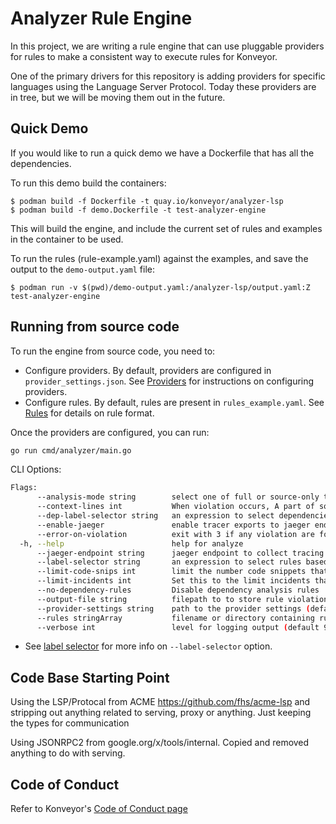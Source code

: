 # Analyzer Rule Engine

In this project, we are writing a rule engine that can use pluggable providers for rules to make a consistent way to execute rules for Konveyor.

One of the primary drivers for this repository is adding providers for specific languages using the Language Server Protocol. Today these providers are in tree, but we will be moving them out in the future.

## Quick Demo

If you would like to run a quick demo we have a Dockerfile that has all the dependencies.

To run this demo build the containers:

```
$ podman build -f Dockerfile -t quay.io/konveyor/analyzer-lsp
$ podman build -f demo.Dockerfile -t test-analyzer-engine
```

This will build the engine, and include the current set of rules and examples in the container to be used.

To run the rules (rule-example.yaml) against the examples, and save the output to the `demo-output.yaml` file:

```
$ podman run -v $(pwd)/demo-output.yaml:/analyzer-lsp/output.yaml:Z test-analyzer-engine
```

## Running from source code

To run the engine from source code, you need to:

* Configure providers. By default, providers are configured in `provider_settings.json`. See [Providers](./docs/providers.md) for instructions on configuring providers.
* Configure rules. By default, rules are present in `rules_example.yaml`. See [Rules](./docs/rules.md) for details on rule format.

Once the providers are configured, you can run:

```sh
go run cmd/analyzer/main.go
```

CLI Options:

```sh
Flags:
      --analysis-mode string        select one of full or source-only to tell the providers what to analyize. This can be given on a per provider setting, but this flag will override
      --context-lines int           When violation occurs, A part of source code is added to the output, So this flag configures the number of source code lines to be printed to the output. (default 10)
      --dep-label-selector string   an expression to select dependencies based on labels. This will filter out the violations from these dependencies as well these dependencies when matching dependency conditions
      --enable-jaeger               enable tracer exports to jaeger endpoint (default true)
      --error-on-violation          exit with 3 if any violation are found will also print violations to console
  -h, --help                        help for analyze
      --jaeger-endpoint string      jaeger endpoint to collect tracing data (default "http://localhost:14268/api/traces")
      --label-selector string       an expression to select rules based on labels
      --limit-code-snips int        limit the number code snippets that are retrieved for a file while evaluating a rule, 0 means no limit (default 20)
      --limit-incidents int         Set this to the limit incidents that a given rule can give, zero means no limit (default 1500)
      --no-dependency-rules         Disable dependency analysis rules
      --output-file string          filepath to to store rule violations (default "output.yaml")
      --provider-settings string    path to the provider settings (default "provider_settings.json")
      --rules stringArray           filename or directory containing rule files (default [rule-example.yaml])
      --verbose int                 level for logging output (default 9)
```

* See [label selector](./docs/labels.md#label-selector) for more info on `--label-selector` option.

## Code Base Starting Point

 Using the LSP/Protocal from ACME https://github.com/fhs/acme-lsp and stripping out anything related to serving, proxy or anything. Just keeping the types for communication

 Using JSONRPC2 from google.org/x/tools/internal. Copied and removed anything to do with serving.


## Code of Conduct

Refer to Konveyor's [Code of Conduct page](https://github.com/konveyor/community/blob/main/CODE_OF_CONDUCT.md)
